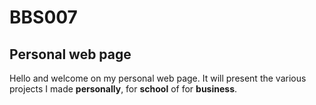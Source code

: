 # BBS007

## Personal web page

Hello and welcome on my personal web page.
It will present the various projects I made **personally**, for **school** of for **business**.